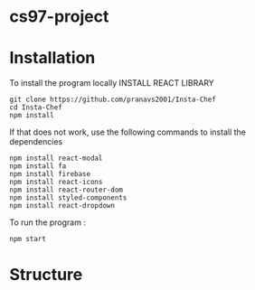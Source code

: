 # cs97-project

# Installation 
To install the program locally
INSTALL REACT LIBRARY
```
git clone https://github.com/pranavs2001/Insta-Chef
cd Insta-Chef
npm install
```
If that does not work, use the following commands to install the dependencies
```
npm install react-modal 
npm install fa
npm install firebase
npm install react-icons
npm install react-router-dom
npm install styled-components
npm install react-dropdown
```
To run the program :
```
npm start
```

# Structure
